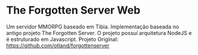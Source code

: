 # The Forgotten Server Web
Um servidor MMORPG baseado em Tibia. Implementação baseada no antigo projeto The Forgotten Server. O projeto possuí arquitetura NodeJS e é estruturado em Javascript.  Projeto Original: https://github.com/otland/forgottenserver
